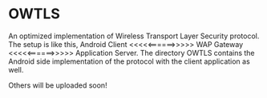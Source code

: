 OWTLS
=====

An optimized implementation of Wireless Transport Layer Security protocol.
The setup is like this, 
Android Client <<<<<======>>>>> WAP Gateway <<<<<======>>>>> Application Server.
The directory OWTLS contains the Android side implementation of the protocol with the client application as well.

Others will be uploaded soon!